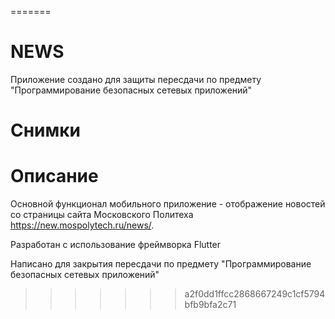 =======
# NEWS

Приложение создано для защиты пересдачи по предмету "Программирование безопасных сетевых приложений"

# Снимки

# Описание

Основной функционал мобильного приложение - отображение новостей со страницы сайта Московского Политеха https://new.mospolytech.ru/news/.

Разработан с использование фреймворка Flutter

Написано для закрытия пересдачи по предмету "Программирование безопасных сетевых приложений"
>>>>>>> a2f0dd1ffcc2868667249c1cf5794bfb9bfa2c71
